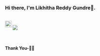 ### Hi there, I'm Likhitha Reddy Gundre👋.

<br/>

<a href="https://www.linkedin.com/in/likhitha-reddy-gundre/">
  <img align="left" alt="Linkedin" width="22px" src="https://cdn.jsdelivr.net/npm/simple-icons@v3/icons/linkedin.svg" />
</a>

![](https://visitor-badge.glitch.me/badge?page_id=likhitareddie.likhitareddie)

<br />

#### Thank You-🙏🏼
